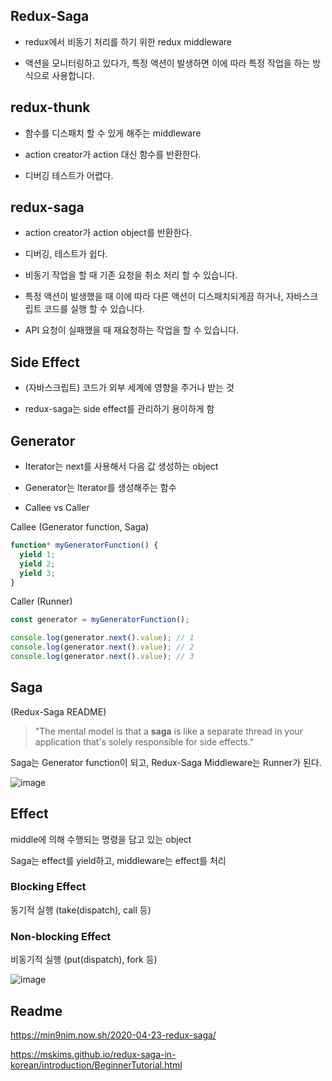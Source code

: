 ## Redux-Saga

- redux에서 비동기 처리를 하기 위한 redux middleware

- 액션을 모니터링하고 있다가, 특정 액션이 발생하면 이에 따라 특정 작업을 하는 방식으로 사용합니다.

## redux-thunk

- 함수를 디스패치 할 수 있게 해주는 middleware

- action creator가 action 대신 함수를 반환한다.
- 디버깅 테스트가 어렵다.

## redux-saga

- action creator가 action object를 반환한다.

- 디버깅, 테스트가 쉽다.

- 비동기 작업을 할 때 기존 요청을 취소 처리 할 수 있습니다.

- 특정 액션이 발생했을 때 이에 따라 다른 액션이 디스패치되게끔 하거나, 자바스크립트 코드를 실행 할 수 있습니다.

- API 요청이 실패했을 때 재요청하는 작업을 할 수 있습니다.

## Side Effect

- (자바스크립트) 코드가 외부 세계에 영향을 주거나 받는 것

- redux-saga는 side effect를 관리하기 용이하게 함

## Generator

- Iterator는 next를 사용해서 다음 값 생성하는 object

- Generator는 Iterator를 생성해주는 함수

- Callee vs Caller

Callee (Generator function, Saga)

```javascript
function* myGeneratorFunction() {
  yield 1;
  yield 2;
  yield 3;
}
```

Caller (Runner)

```javascript
const generator = myGeneratorFunction();

console.log(generator.next().value); // 1
console.log(generator.next().value); // 2
console.log(generator.next().value); // 3
```

## Saga

(Redux-Saga README)

> "The mental model is that a **saga** is like a separate thread in your application that's solely responsible for side effects."

Saga는 Generator function이 되고, Redux-Saga Middleware는 Runner가 된다.

![image](https://user-images.githubusercontent.com/57972646/110562587-28cfa200-818d-11eb-8d5a-9e79ca5d8ed7.png)

## Effect

middle에 의해 수행되는 명령을 담고 있는 object

Saga는 effect를 yield하고, middleware는 effect를 처리

### Blocking Effect

동기적 실행 (take(dispatch), call 등)

### Non-blocking Effect

비동기적 실행 (put(dispatch), fork 등)

![image](https://user-images.githubusercontent.com/57972646/110563641-f0c95e80-818e-11eb-92d8-0808d8323e2c.png)

## Readme

https://min9nim.now.sh/2020-04-23-redux-saga/

https://mskims.github.io/redux-saga-in-korean/introduction/BeginnerTutorial.html
